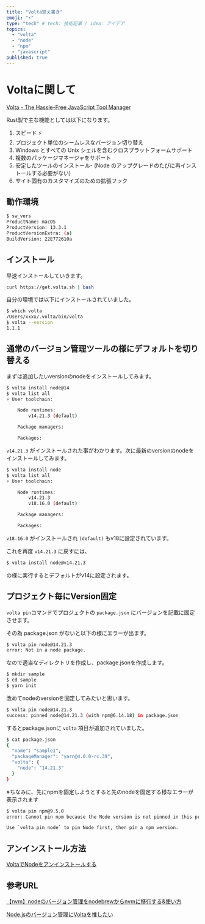 ```yaml
---
title: "Volta覚え書き"
emoji: "⚡"
type: "tech" # tech: 技術記事 / idea: アイデア
topics:
  - "volta"
  - "node"
  - "npm"
  - "javascript"
published: true
---
```


# Voltaに関して

[Volta - The Hassle-Free JavaScript Tool Manager](https://volta.sh/)

Rust製で主な機能としては以下になります。

1. スピード ⚡
2. プロジェクト単位のシームレスなバージョン切り替え
3. Windows とすべての Unix シェルを含むクロスプラットフォームサポート
4. 複数のパッケージマネージャをサポート
5. 安定したツールのインストール- (Node のアップグレードのたびに再インストールする必要がない)
6. サイト固有のカスタマイズのための拡張フック

## 動作環境

```bash
$ sw_vers
ProductName: macOS
ProductVersion: 13.3.1
ProductVersionExtra: (a)
BuildVersion: 22E772610a
```

## インストール

早速インストールしていきます。

```bash
curl https://get.volta.sh | bash
```

自分の環境では以下にインストールされていました。

```bash
$ which volta
/Users/xxxx/.volta/bin/volta
$ volta --version
1.1.1
```

## 通常のバージョン管理ツールの様にデフォルトを切り替える

まずは追加したいversionのnodeをインストールしてみます。

```bash
$ volta install node@14
$ volta list all       
⚡️ User toolchain:

    Node runtimes:
        v14.21.3 (default)

    Package managers:

    Packages:
```

`v14.21.3` がインストールされた事がわかります。次に最新のversionのnodeをインストールしてみます。

```bash
$ volta install node
$ volta list all             
⚡️ User toolchain:

    Node runtimes:
        v14.21.3
        v18.16.0 (default)

    Package managers:

    Packages:
```

`v18.16.0` がインストールされ `(default)` もv18に設定されています。

これを再度 `v14.21.3` に戻すには、

```bash
$ volta install node@v14.21.3
```

の様に実行するとデフォルトがv14に設定されます。

## プロジェクト毎にVersion固定

`volta pin`コマンドでプロジェクトの `package.json` にバージョンを記載に固定させます。

その為 package.json がないと以下の様にエラーが出ます。

```bash
$ volta pin node@14.21.3
error: Not in a node package.
```

なので適当なディレクトリを作成し、package.jsonを作成します。

```bash
$ mkdir sample
$ cd sample
$ yarn init
```

改めてnodeのversionを固定してみたいと思います。

```bash
$ volta pin node@14.21.3
success: pinned node@14.21.3 (with npm@6.14.18) in package.json
```

するとpackage.jsonに `volta` 項目が追加されていました。

```bash
$ cat package.json
{
  "name": "sample1",
  "packageManager": "yarn@4.0.0-rc.39",
  "volta": {
    "node": "14.21.3"
  }
}
```

※ちなみに、先にnpmを固定しようとすると先のnodeを固定する様なエラーが表示されます

```bash
$ volta pin npm@9.5.0
error: Cannot pin npm because the Node version is not pinned in this project.

Use `volta pin node` to pin Node first, then pin a npm version.
```

## アンインストール方法

[VoltaでNodeをアンインストールする](https://blog.70-10.net/posts/volta-uninstall-node/)

## 参考URL

[【nvm】nodeのバージョン管理をnodebrewからnvmに移行する&使い方](https://offlo.in/blog/node-version-nvm.html)

[Node.jsのバージョン管理にVoltaを推したい](https://zenn.dev/taichifukumoto/articles/how-to-use-volta)